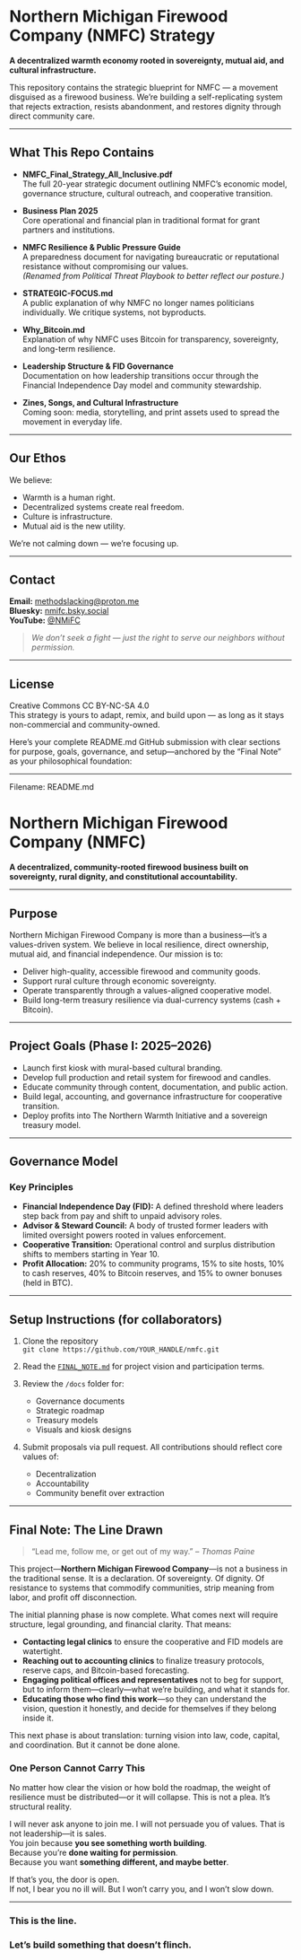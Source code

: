 # Northern Michigan Firewood Company (NMFC) Strategy

**A decentralized warmth economy rooted in sovereignty, mutual aid, and cultural infrastructure.**

This repository contains the strategic blueprint for NMFC — a movement disguised as a firewood business. We’re building a self-replicating system that rejects extraction, resists abandonment, and restores dignity through direct community care.

---

## What This Repo Contains

- **NMFC_Final_Strategy_All_Inclusive.pdf**  
  The full 20-year strategic document outlining NMFC’s economic model, governance structure, cultural outreach, and cooperative transition.

- **Business Plan 2025**  
  Core operational and financial plan in traditional format for grant partners and institutions.

- **NMFC Resilience & Public Pressure Guide**  
  A preparedness document for navigating bureaucratic or reputational resistance without compromising our values.  
  *(Renamed from Political Threat Playbook to better reflect our posture.)*

- **STRATEGIC-FOCUS.md**  
  A public explanation of why NMFC no longer names politicians individually. We critique systems, not byproducts.

- **Why_Bitcoin.md**  
  Explanation of why NMFC uses Bitcoin for transparency, sovereignty, and long-term resilience.

- **Leadership Structure & FID Governance**  
  Documentation on how leadership transitions occur through the Financial Independence Day model and community stewardship.

- **Zines, Songs, and Cultural Infrastructure**  
  Coming soon: media, storytelling, and print assets used to spread the movement in everyday life.

---

## Our Ethos

We believe:

- Warmth is a human right.  
- Decentralized systems create real freedom.  
- Culture is infrastructure.  
- Mutual aid is the new utility.

We’re not calming down — we’re focusing up.

---

## Contact

**Email:** methodslacking@proton.me  
**Bluesky:** [nmifc.bsky.social](https://bsky.app/profile/nmifc.bsky.social)  
**YouTube:** [@NMiFC](https://youtube.com/@nmifc)

> *We don’t seek a fight — just the right to serve our neighbors without permission.*

---

## License

Creative Commons CC BY-NC-SA 4.0  
This strategy is yours to adapt, remix, and build upon — as long as it stays non-commercial and community-owned.

Here’s your complete README.md GitHub submission with clear sections for purpose, goals, governance, and setup—anchored by the “Final Note” as your philosophical foundation:


---

Filename: README.md

# Northern Michigan Firewood Company (NMFC)

**A decentralized, community-rooted firewood business built on sovereignty, rural dignity, and constitutional accountability.**

---

## Purpose

Northern Michigan Firewood Company is more than a business—it’s a values-driven system. We believe in local resilience, direct ownership, mutual aid, and financial independence. Our mission is to:

- Deliver high-quality, accessible firewood and community goods.
- Support rural culture through economic sovereignty.
- Operate transparently through a values-aligned cooperative model.
- Build long-term treasury resilience via dual-currency systems (cash + Bitcoin).

---

## Project Goals (Phase I: 2025–2026)

- Launch first kiosk with mural-based cultural branding.
- Develop full production and retail system for firewood and candles.
- Educate community through content, documentation, and public action.
- Build legal, accounting, and governance infrastructure for cooperative transition.
- Deploy profits into The Northern Warmth Initiative and a sovereign treasury model.

---

## Governance Model

### Key Principles
- **Financial Independence Day (FID):** A defined threshold where leaders step back from pay and shift to unpaid advisory roles.
- **Advisor & Steward Council:** A body of trusted former leaders with limited oversight powers rooted in values enforcement.
- **Cooperative Transition:** Operational control and surplus distribution shifts to members starting in Year 10.
- **Profit Allocation:** 20% to community programs, 15% to site hosts, 10% to cash reserves, 40% to Bitcoin reserves, and 15% to owner bonuses (held in BTC).

---

## Setup Instructions (for collaborators)

1. Clone the repository  
   `git clone https://github.com/YOUR_HANDLE/nmfc.git`

2. Read the [`FINAL_NOTE.md`](./FINAL_NOTE.md) for project vision and participation terms.

3. Review the `/docs` folder for:
   - Governance documents
   - Strategic roadmap
   - Treasury models
   - Visuals and kiosk designs

4. Submit proposals via pull request. All contributions should reflect core values of:
   - Decentralization
   - Accountability
   - Community benefit over extraction

---

## Final Note: The Line Drawn

> “Lead me, follow me, or get out of my way.” – *Thomas Paine*

This project—**Northern Michigan Firewood Company**—is not a business in the traditional sense. It is a declaration. Of sovereignty. Of dignity. Of resistance to systems that commodify communities, strip meaning from labor, and profit off disconnection.

The initial planning phase is now complete. What comes next will require structure, legal grounding, and financial clarity. That means:

- **Contacting legal clinics** to ensure the cooperative and FID models are watertight.  
- **Reaching out to accounting clinics** to finalize treasury protocols, reserve caps, and Bitcoin-based forecasting.  
- **Engaging political offices and representatives** not to beg for support, but to inform them—clearly—what we’re building, and what it stands for.  
- **Educating those who find this work**—so they can understand the vision, question it honestly, and decide for themselves if they belong inside it.

This next phase is about translation: turning vision into law, code, capital, and coordination. But it cannot be done alone.

### One Person Cannot Carry This

No matter how clear the vision or how bold the roadmap, the weight of resilience must be distributed—or it will collapse. This is not a plea. It’s structural reality.

I will never ask anyone to join me. I will not persuade you of values. That is not leadership—it is sales.  
You join because **you see something worth building**.  
Because you’re **done waiting for permission**.  
Because you want **something different, and maybe better**.

If that’s you, the door is open.  
If not, I bear you no ill will. But I won’t carry you, and I won’t slow down.

---

### This is the line.  
### Let’s build something that **doesn’t flinch**.
